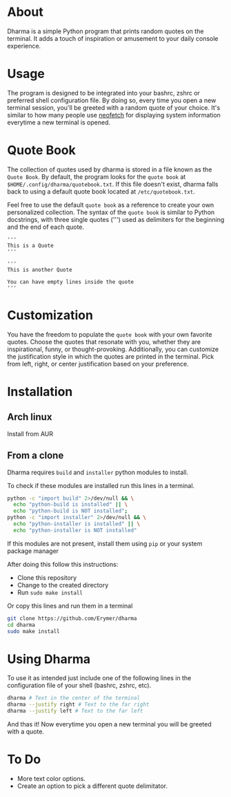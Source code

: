 # About

Dharma is a simple Python program that prints random quotes on the terminal.
It adds a touch of inspiration or amusement to your daily console experience.


# Usage

The program is designed to be integrated into your bashrc, zshrc or preferred
shell configuration file. By doing so, every time you open a new terminal
session, you'll be greeted with a random quote of your choice. It's similar to
how many people use [neofetch](https://github.com/dylanaraps/neofetch) for
displaying system information everytime a new terminal is opened.


# Quote Book

The collection of quotes used by dharma is stored in a file known as the
`Quote Book`. By default, the program looks for the `quote book` at
`$HOME/.config/dharma/quotebook.txt`. If this file doesn't exist, dharma
falls back to using a default quote book located at `/etc/quotebook.txt`.

Feel free to use the default `quote book` as a reference to create your own
personalized collection. The syntax of the `quote book` is similar to
Python docstrings, with three single quotes (''') used as delimiters for the
beginning and the end of each quote. 

```
'''
This is a Quote
'''

'''
This is another Quote

You can have empty lines inside the quote
'''
```


# Customization

You have the freedom to populate the `quote book` with your own favorite quotes.
Choose the quotes that resonate with you, whether they are inspirational, funny,
or thought-provoking. Additionally, you can customize the justification style in
which the quotes are printed in the terminal. Pick from left, right, or center
justification based on your preference.


# Installation


## Arch linux

Install from AUR


## From a clone

Dharma requires `build` and `installer` python modules to install.

To check if these modules are installed run this lines in a terminal.

``` bash
python -c "import build" 2>/dev/null && \
  echo "python-build is installed" || \
  echo "python-build is NOT installed";
python -c "import installer" 2>/dev/null && \
  echo "python-installer is installed" || \
  echo "python-installer is NOT installed"
```

If this modules are not present, install them using `pip` or your system package
manager

After doing this follow this instructions:

- Clone this repository
- Change to the created directory
- Run `sudo make install`

Or copy this lines and run them in a terminal

``` bash
git clone https://github.com/Erymer/dharma
cd dharma
sudo make install
```


# Using Dharma

To use it as intended just include one of the following lines in the
configuration file of your shell (bashrc, zshrc, etc).

``` bash
dharma # Text in the center of the terminal
dharma --justify right # Text to the far right
dharma --justify left # Text to the far left
```

And thas it! Now everytime you open a new terminal you will be greeted with a
quote.


# To Do

- More text color options.
- Create an option to pick a different quote delimitator.
